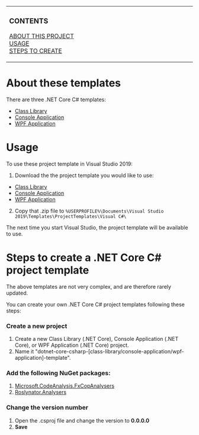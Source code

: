 <!-- my-developement-environment/templates/csharp/README.md 201111 -->

<!-- NOTE: The HTML indentations have to stay this way to work. -->
<table>
<tr>
<td img src="repository-data/image/document/readme/spacer.png" alt="blank-spacer" width="1000" height="1">

  ### CONTENTS
  [ABOUT THIS PROJECT](#about-this-project)<br>
  [USAGE](#usage)<br>
  [STEPS TO CREATE](#steps-to-create)<br>

</td>
</tr>
</table>

# About these templates
There are three .NET Core C# templates:
* [Class Library]()
* [Console Application]()
* [WPF Application]()

# Usage
To use these project template in Visual Studio 2019:
1. Download the the project template you would like to use:
* [Class Library]()
* [Console Application]()
* [WPF Application]()

2. Copy that .zip file to `%USERPROFILE%\Documents\Visual Studio 2019\Templates\ProjectTemplates\Visual C#\`

The next time you start Visual Studio, the project template will be available to use.

# Steps to create a .NET Core C# project template
The above templates are not very complex, and are therefore rarely updated.

You can create your own .NET Core C# project templates following these steps:

### Create a new project
1. Create a new Class Library (.NET Core), Console Application (.NET Core), or WPF Application (.NET Core) project.
2. Name it "dotnet-core-csharp-[class-library/console-application/wpf-application]-template".

### Add the following NuGet packages:
1. [Microsoft.CodeAnalysis.FxCopAnalysers](https://github.com/dotnet/roslyn-analyzers)
2. [Roslynator.Analysers](https://github.com/JosefPihrt/Roslynator)

### Change the version number
1. Open the .csproj file and change the version to **0.0.0.0**
2. **Save**